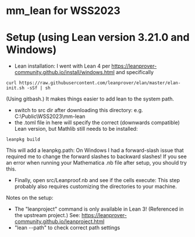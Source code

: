 # mm_lean for WSS2023

# Setup (using Lean version 3.21.0 and Windows)

* Lean installation: I went with Lean 4 per https://leanprover-community.github.io/install/windows.html and specifically 
```
curl https://raw.githubusercontent.com/leanprover/elan/master/elan-init.sh -sSf | sh
```
(Using gitbash.) It makes things easier to add lean to the system path.
* switch to src dir after downloading this directory: e.g. C:\Public\WSS2023\mm-lean
* the .toml file in here will specify the correct (downwards compatible) Lean version, but Mathlib still needs to be installed:
```
leanpkg build
```
This will add a leanpkg.path: On Windows I had a forward-slash issue that required me to change the forward slashes to backward slashes! If you see an error when running your Mathematica .nb file after setup, you should try this. 

* Finally, open src/Leanproof.nb and see if the cells execute: This step probably also requires customizing the directories to your machine.

Notes on the setup:
* The "leanproject" command is only available in Lean 3! (Referenced in the upstream project.) See: https://leanprover-community.github.io/leanproject.html
* "lean --path" to check correct path settings